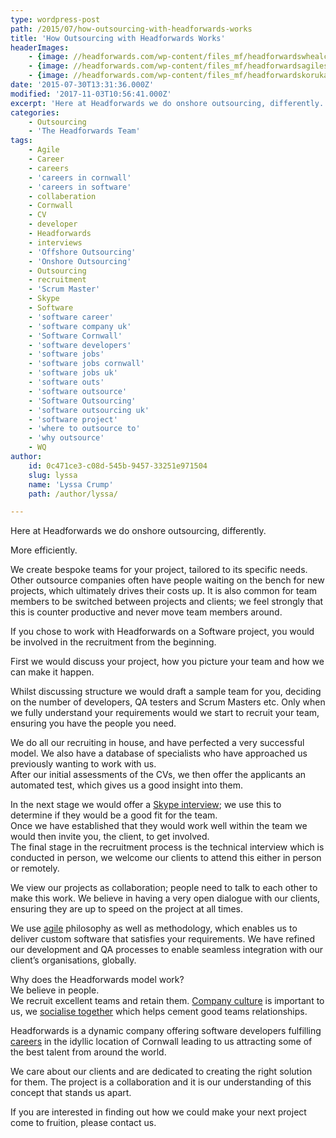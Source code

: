 ```yaml
---
type: wordpress-post
path: /2015/07/how-outsourcing-with-headforwards-works
title: 'How Outsourcing with Headforwards Works'
headerImages:
    - {image: //headforwards.com/wp-content/files_mf/headforwardswhealcoatescornwall62.jpg, text: 'Outsourcing '}
    - {image: //headforwards.com/wp-content/files_mf/headforwardsagilesoftwaredev87.jpg, text: ""}
    - {image: //headforwards.com/wp-content/files_mf/headforwardskorukayakingstagnes.jpg, text: ""}
date: '2015-07-30T13:31:36.000Z'
modified: '2017-11-03T10:56:41.000Z'
excerpt: 'Here at Headforwards we do onshore outsourcing, differently. More efficiently. We create bespoke teams for your project, tailored to its specific needs. Other outsource companies often have people waiting on the bench for new projects, which ultimately drives their costs up. It is also common for team members to be switched between projects and clients; …'
categories:
    - Outsourcing
    - 'The Headforwards Team'
tags:
    - Agile
    - Career
    - careers
    - 'careers in cornwall'
    - 'careers in software'
    - collaberation
    - Cornwall
    - CV
    - developer
    - Headforwards
    - interviews
    - 'Offshore Outsourcing'
    - 'Onshore Outsourcing'
    - Outsourcing
    - recruitment
    - 'Scrum Master'
    - Skype
    - Software
    - 'software career'
    - 'software company uk'
    - 'Software Cornwall'
    - 'software developers'
    - 'software jobs'
    - 'software jobs cornwall'
    - 'software jobs uk'
    - 'software outs'
    - 'software outsource'
    - 'Software Outsourcing'
    - 'software outsourcing uk'
    - 'software project'
    - 'where to outsource to'
    - 'why outsource'
    - WQ
author:
    id: 0c471ce3-c08d-545b-9457-33251e971504
    slug: lyssa
    name: 'Lyssa Crump'
    path: /author/lyssa/

---
```

Here at Headforwards we do onshore outsourcing, differently.

More efficiently.

We create bespoke teams for your project, tailored to its specific needs.  
Other outsource companies often have people waiting on the bench for new projects, which ultimately drives their costs up. It is also common for team members to be switched between projects and clients; we feel strongly that this is counter productive and never move team members around.

If you chose to work with Headforwards on a Software project, you would be involved in the recruitment from the beginning.

First we would discuss your project, how you picture your team and how we can make it happen.

Whilst discussing structure we would draft a sample team for you, deciding on the number of developers, QA testers and Scrum Masters etc. Only when we fully understand your requirements would we start to recruit your team, ensuring you have the people you need.

We do all our recruiting in house, and have perfected a very successful model. We also have a database of specialists who have approached us previously wanting to work with us.  
After our initial assessments of the CVs, we then offer the applicants an automated test, which gives us a good insight into them.

In the next stage we would offer a [Skype interview](http://www.headforwards.com/2015/06/top-10-tips-for-a-successful-skype-interview/); we use this to determine if they would be a good fit for the team.  
Once we have established that they would work well within the team we would then invite you, the client, to get involved.  
The final stage in the recruitment process is the technical interview which is conducted in person, we welcome our clients to attend this either in person or remotely.

We view our projects as collaboration; people need to talk to each other to make this work. We believe in having a very open dialogue with our clients, ensuring they are up to speed on the project at all times.

We use [agile](http://www.agilemanifesto.org/) philosophy as well as methodology, which enables us to deliver custom software that satisfies your requirements. We have refined our development and QA processes to enable seamless integration with our client’s organisations, globally.

Why does the Headforwards model work?  
We believe in people.  
We recruit excellent teams and retain them. [Company culture](http://www.forbes.com/sites/jacobmorgan/2015/01/23/the-importance-of-corporate-culture/) is important to us, we [socialise together](http://www.headforwards.com/2015/06/first-headforwards-team-beach-bbq-of-2015-2/) which helps cement good teams relationships.

Headforwards is a dynamic company offering software developers fulfilling [careers](http://www.headforwards.com/careers/) in the idyllic location of Cornwall leading to us attracting some of the best talent from around the world.

We care about our clients and are dedicated to creating the right solution for them. The project is a collaboration and it is our understanding of this concept that stands us apart.

If you are interested in finding out how we could make your next project come to fruition, please contact us.
